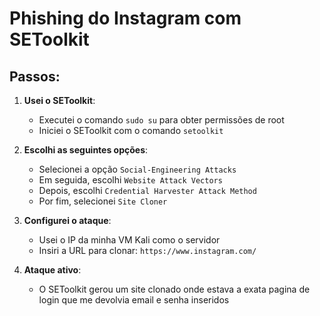 # Phishing do Instagram com SEToolkit

## Passos:

1. **Usei o SEToolkit**:
   - Executei o comando `sudo su` para obter permissões de root
   - Iniciei o SEToolkit com o comando `setoolkit`

2. **Escolhi as seguintes opções**:
   - Selecionei a opção `Social-Engineering Attacks`
   - Em seguida, escolhi `Website Attack Vectors`
   - Depois, escolhi `Credential Harvester Attack Method`
   - Por fim, selecionei `Site Cloner`

3. **Configurei o ataque**:
   - Usei o IP da minha VM Kali como o servidor
   - Insiri a URL para clonar: `https://www.instagram.com/`

5. **Ataque ativo**:
   - O SEToolkit gerou um site clonado onde estava a exata pagina de login que me devolvia email e senha inseridos
